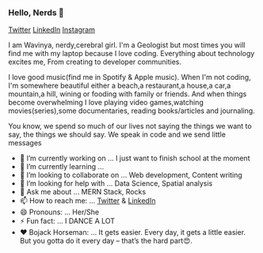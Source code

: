 ### Hello, Nerds 👋

[Twitter](https://twitter.com/S_wavinya) [LinkedIn](https://www.linkedin.com/in/esther-ndavi-5a4b3214b/) [Instagram](https://www.instagram.com/s_wavinya/) 

I am Wavinya, nerdy,cerebral girl. I'm a Geologist but most times you will find me with my laptop because I love coding. Everything about technology excites me, From creating to developer communities.

I love good music(find me in Spotify & Apple music). When I'm not coding, I'm somewhere beautiful either a beach,a restaurant,a house,a car,a mountain,a hill, wining or fooding with family or friends. And when things become overwhelming I love playing video games,watching movies(series),some documentaries, reading books/articles and journaling.



You know, we spend so much of our lives not saying the things we want to say, the things we should say. We speak in code and we send little messages



- 🔭 I’m currently working on ... I just want to finish school at the moment
- 🌱 I’m currently learning ...  
- 👯 I’m looking to collaborate on ... Web development, Content writing
- 🤔 I’m looking for help with ... Data Science, Spatial analysis
- 💬 Ask me about ...  MERN Stack, Rocks
- 📫 How to reach me: ... [Twitter](https://twitter.com/S_wavinya) & [LinkedIn](https://www.linkedin.com/in/esther-ndavi-5a4b3214b/)
- 😄 Pronouns: ... Her/She
- ⚡ Fun fact: ... I DANCE A LOT
- ❤ Bojack Horseman: ... It gets easier. Every day, it gets a little easier. But you gotta do it every day – that’s the hard part😍.

